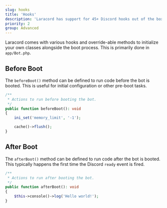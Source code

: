 ```yaml
---
slug: hooks
title: 'Hooks'
description: 'Laracord has support for 45+ Discord hooks out of the box.'
priority: 2
group: Advanced
---
```


Laracord comes with various hooks and override-able methods to initialize your own classes alongside the boot process. This is primarily done in `app/Bot.php`.

## Before Boot

The `beforeBoot()` method can be defined to run code before the bot is booted. This is useful for initial configuration or other pre-boot tasks.

```php
/**
 * Actions to run before booting the bot.
 */
public function beforeBoot(): void
{
    ini_set('memory_limit', '-1');

    cache()->flush();
}
```

## After Boot

The `afterBoot()` method can be defined to run code after the bot is booted. This typically happens the first time the Discord `ready` event is fired.

```php
/**
 * Actions to run after booting the bot.
 */
public function afterBoot(): void
{
    $this->console()->log('Hello world!');
}
```
